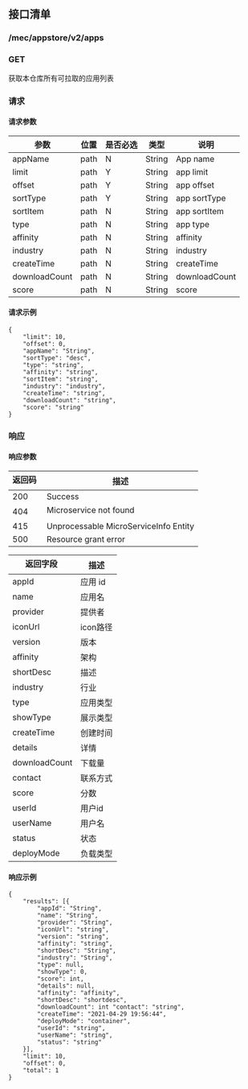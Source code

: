 ## 接口清单

### /mec/appstore/v2/apps
###  GET
获取本仓库所有可拉取的应用列表
### 请求
#### 请求参数
|参数 |位置 | 是否必选 | 类型 |说明|
|-----|-----|----|------|-----|
|appName | path |N| String | App name |
|limit | path |Y| String | app limit |
|offset | path |Y| String | app offset |
|sortType | path |Y| String | app sortType |
|sortItem | path |N| String | app sortItem|
|type | path |N| String | app type|
|affinity | path |N| String | affinity|
|industry | path |N| String | industry|
|createTime | path |N| String | createTime|
|downloadCount | path |N| String | downloadCount|
|score | path |N| String | score|

#### 请求示例
```
{
    "limit": 10,
    "offset": 0,
    "appName": "String",
    "sortType": "desc",
    "type": "string",
    "affinity": "string",
    "sortItem": "string",
    "industry": "industry",
    "createTime": "string",
    "downloadCount": "string",
    "score": "string"
}
```

### 响应
#### 响应参数
|返回码  |描述|
|-----|-----|
|200 | Success |
|404 | Microservice not found |
|415 | Unprocessable MicroServiceInfo Entity  |
|500 | Resource grant error |

|返回字段  |描述|
|-----|-----|
|appId | 应用 id |
|name | 应用名 |
|provider | 提供者 |
|iconUrl | icon路径 |
|version | 版本 |
|affinity | 架构 |
|shortDesc | 描述 |
|industry | 行业 |
|type | 应用类型 |
|showType | 展示类型 |
|createTime | 创建时间 |
|details | 详情 |
|downloadCount |下载量 |
|contact | 联系方式 |
|score | 分数 |
|userId | 用户id |
|userName | 用户名 |
|status | 状态 |
|deployMode | 负载类型 |

#### 响应示例
```
{
    "results": [{
        "appId": "String",
        "name": "String",
        "provider": "String",
        "iconUrl": "string",
        "version": "string",
        "affinity": "string",
        "shortDesc": "String",
        "industry": "String",
        "type": null,
        "showType": 0,
        "score": int,
        "details": null,
        "affinity": "affinity",
        "shortDesc": "shortdesc",
        "downloadCount": int "contact": "string",
        "createTime": "2021-04-29 19:56:44",
        "deployMode": "container",
        "userId": "string",
        "userName": "string",
        "status": "string"
    }],
    "limit": 10,
    "offset": 0,
    "total": 1
}
```
